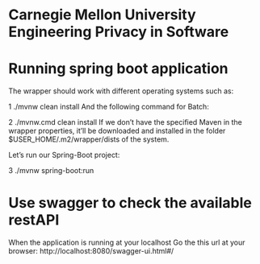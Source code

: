 # Carnegie Mellon University Engineering Privacy in Software #

# Running spring boot application
The wrapper should work with different operating systems such as:

1
./mvnw clean install
And the following command for Batch:

2
./mvnw.cmd clean install
If we don’t have the specified Maven in the wrapper properties, it’ll be downloaded and installed in the folder $USER_HOME/.m2/wrapper/dists of the system.

Let’s run our Spring-Boot project:

3
./mvnw spring-boot:run

# Use swagger to check the available restAPI
When the application is running at your localhost
Go the this url at your browser:
http://localhost:8080/swagger-ui.html#/
